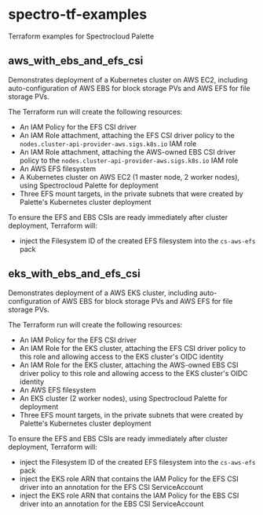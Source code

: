 # spectro-tf-examples
Terraform examples for Spectrocloud Palette

## aws_with_ebs_and_efs_csi
Demonstrates deployment of a Kubernetes cluster on AWS EC2, including auto-configuration of AWS EBS for block storage PVs and AWS EFS for file storage PVs.

The Terraform run will create the following resources:
* An IAM Policy for the EFS CSI driver
* An IAM Role attachment, attaching the EFS CSI driver policy to the `nodes.cluster-api-provider-aws.sigs.k8s.io` IAM role
* An IAM Role attachment, attaching the AWS-owned EBS CSI driver policy to the `nodes.cluster-api-provider-aws.sigs.k8s.io` IAM role
* An AWS EFS filesystem
* A Kubernetes cluster on AWS EC2 (1 master node, 2 worker nodes), using Spectrocloud Palette for deployment
* Three EFS mount targets, in the private subnets that were created by Palette's Kubernetes cluster deployment

To ensure the EFS and EBS CSIs are ready immediately after cluster deployment, Terraform will:
* inject the Filesystem ID of the created EFS filesystem into the `cs-aws-efs` pack

## eks_with_ebs_and_efs_csi
Demonstrates deployment of a AWS EKS cluster, including auto-configuration of AWS EBS for block storage PVs and AWS EFS for file storage PVs.

The Terraform run will create the following resources:
* An IAM Policy for the EFS CSI driver
* An IAM Role for the EKS cluster, attaching the EFS CSI driver policy to this role and allowing access to the EKS cluster's OIDC identity
* An IAM Role for the EKS cluster, attaching the AWS-owned EBS CSI driver policy to this role and allowing access to the EKS cluster's OIDC identity
* An AWS EFS filesystem
* An EKS cluster (2 worker nodes), using Spectrocloud Palette for deployment
* Three EFS mount targets, in the private subnets that were created by Palette's Kubernetes cluster deployment

To ensure the EFS and EBS CSIs are ready immediately after cluster deployment, Terraform will:
* inject the Filesystem ID of the created EFS filesystem into the `cs-aws-efs` pack
* inject the EKS role ARN that contains the IAM Policy for the EFS CSI driver into an annotation for the EFS CSI ServiceAccount
* inject the EKS role ARN that contains the IAM Policy for the EBS CSI driver into an annotation for the EBS CSI ServiceAccount
